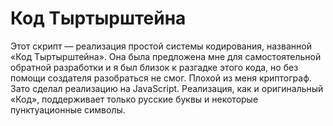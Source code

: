 # Код Тыртырштейна #
Этот скрипт — реализация простой системы кодирования, названной «Код Тыртырштейна». Она была предложена мне для самостоятельной обратной разработки и я был близок к разгадке этого кода, но без помощи создателя разобраться не смог. Плохой из меня криптограф. Зато сделал реализацию на JavaScript. Реализация, как и оригинальный «Код», поддерживает только русские буквы и некоторые пунктуационные символы. 